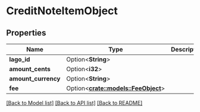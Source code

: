 # CreditNoteItemObject

## Properties

Name | Type | Description | Notes
------------ | ------------- | ------------- | -------------
**lago_id** | Option<**String**> |  | [optional]
**amount_cents** | Option<**i32**> |  | [optional]
**amount_currency** | Option<**String**> |  | [optional]
**fee** | Option<[**crate::models::FeeObject**](FeeObject.md)> |  | [optional]

[[Back to Model list]](../README.md#documentation-for-models) [[Back to API list]](../README.md#documentation-for-api-endpoints) [[Back to README]](../README.md)


